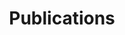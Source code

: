 ---
layout: page
permalink: /publication/
title: Publications
description: My Research ublications.
nav: false
---
